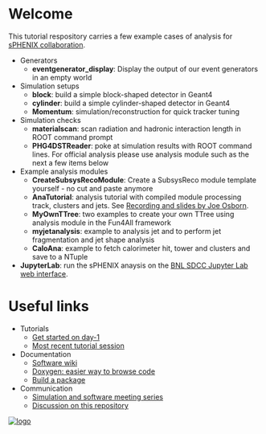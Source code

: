 
# Welcome

This tutorial respository carries a few example cases of analysis for [sPHENIX collaboration](https://www.sphenix.bnl.gov/). 

* Generators
  * __eventgenerator_display__: Display the output of our event generators in an empty world
* Simulation setups
  * __block__: build a simple block-shaped detector in Geant4
  * __cylinder__: build a simple cylinder-shaped detector in Geant4
  * __Momentum__: simulation/reconstruction for quick tracker tuning
* Simulation checks
  * __materialscan__: scan radiation and hadronic interaction length in ROOT command prompt
  * __PHG4DSTReader__: poke at simulation results with ROOT command lines. For official analysis please use analysis module such as the next a few items below
* Example analysis modules
  * __CreateSubsysRecoModule__: Create a SubsysReco module template yourself - no cut and paste anymore
  * __AnaTutorial__: analysis tutorial with compiled module processing track, clusters and jets. See [Recording and slides by Joe Osborn](https://indico.bnl.gov/event/7254/).
  * __MyOwnTTree__: two examples to create your own TTree using analysis module in the Fun4All framework
  * __myjetanalysis__: example to analysis jet and to perform jet fragmentation and jet shape analysis
  * __CaloAna__: example to fetch calorimeter hit, tower and clusters and save to a NTuple
* __JupyterLab__: run the sPHENIX anaysis on the [BNL SDCC Jupyter Lab web interface](https://jupyter.sdcc.bnl.gov/). 

# Useful links 

* Tutorials
  * [Get started on day-1](https://wiki.bnl.gov/sPHENIX/index.php/SPHENIX_software_day-1_checklist)
  * [Most recent tutorial session](https://indico.bnl.gov/event/7254/)
* Documentation
  * [Software wiki](https://wiki.bnl.gov/sPHENIX/index.php/Software)
  * [Doxygen: easier way to browse code](https://www.phenix.bnl.gov/WWW/sPHENIX/doxygen/html/)
  * [Build a package](https://wiki.bnl.gov/sPHENIX/index.php/Example_of_using_DST_nodes#Building%20a%20package)
* Communication
  * [Simulation and software meeting series](https://indico.bnl.gov/categoryDisplay.py?categId=88)
  * [Discussion on this repository](https://lists.bnl.gov/mailman/listinfo/sphenix-github-l)

[![logo](https://avatars3.githubusercontent.com/u/12069843?s=200&v=4)](https://www.sphenix.bnl.gov/)
